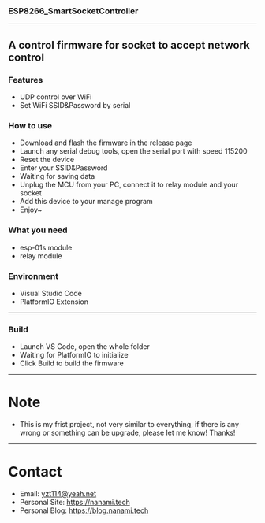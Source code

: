### ESP8266_SmartSocketController  
---  
## A control firmware for socket to accept network control  
  
### Features  
 - UDP control over WiFi  
 - Set WiFi SSID&Password by serial  
  
### How to use  
 - Download and flash the firmware in the release page  
 - Launch any serial debug tools, open the serial port with speed 115200  
 - Reset the device  
 - Enter your SSID&Password  
 - Waiting for saving data  
 - Unplug the MCU from your PC, connect it to relay module and your socket  
 - Add this device to your manage program  
 - Enjoy~  
    
### What you need  
 - esp-01s module  
 - relay module  
  
### Environment  
 - Visual Studio Code  
 - PlatformIO Extension  
---  
### Build  
 - Launch VS Code, open the whole folder  
 - Waiting for PlatformIO to initialize  
 - Click Build to build the firmware  
---  
# Note  
 - This is my frist project, not very similar to everything, if there is any wrong or something can be upgrade, please let me know! Thanks!  
---  
# Contact  
 - Email: yzt114@yeah.net  
 - Personal Site: https://nanami.tech
 - Personal Blog: https://blog.nanami.tech
